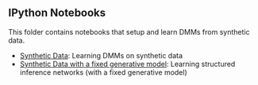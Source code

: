 ## IPython Notebooks

This folder contains notebooks that setup and learn DMMs from synthetic data. 

* [Synthetic Data](DeepMarkovModels-Synthetic.ipynb): Learning DMMs on synthetic data
* [Synthetic Data with a fixed generative model](DeepMarkovModels-Synthetic.ipynb): Learning structured inference networks (with a fixed generative model)